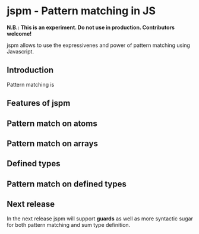 jspm - Pattern matching in JS
=============================

**N.B.: This is an experiment. Do not use in production. Contributors welcome!**

jspm allows to use the expressivenes and power of pattern matching using Javascript.

Introduction
------------
Pattern matching is

Features of jspm
----------------

Pattern match on atoms
----------------------

Pattern match on arrays
-----------------------

Defined types
-------------

Pattern match on defined types
------------------------------

Next release
------------
In the next release jspm will support **guards** as well as more syntactic sugar for both pattern matching and
sum type definition.